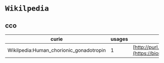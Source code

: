 # `Wikilpedia`

## cco

| curie                                   |   usages | nodes                                                                                                         |
|-----------------------------------------|----------|---------------------------------------------------------------------------------------------------------------|
| Wikilpedia:Human_chorionic_gonadotropin |        1 | [http://purl.obolibrary.org/obo/GO:0038106](https://bioregistry.io/http://purl.obolibrary.org/obo/GO:0038106) |
